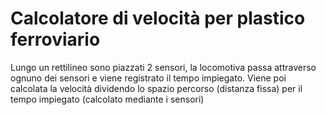 # Calcolatore di velocità per plastico ferroviario

Lungo un rettilineo sono piazzati 2 sensori, la locomotiva passa attraverso ognuno dei sensori e viene registrato il tempo impiegato. Viene poi calcolata la velocità dividendo lo spazio percorso (distanza fissa) per il tempo impiegato (calcolato mediante i sensori)

